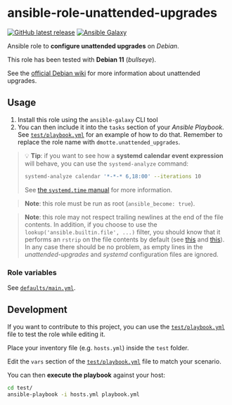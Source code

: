 # ansible-role-unattended-upgrades

[![GitHub latest release](https://img.shields.io/github/v/release/dmotte/ansible-role-unattended-upgrades?logo=github&style=flat-square)](https://github.com/dmotte/ansible-role-unattended-upgrades/actions)
[![Ansible Galaxy](https://img.shields.io/badge/galaxy-dmotte.unattended__upgrades-blueviolet?logo=ansible&style=flat-square)](https://galaxy.ansible.com/dmotte/unattended_upgrades)

Ansible role to **configure unattended upgrades** on _Debian_.

This role has been tested with **Debian 11** (_bullseye_).

See the [official Debian wiki](https://wiki.debian.org/UnattendedUpgrades) for more information about unattended upgrades.

## Usage

1. Install this role using the `ansible-galaxy` CLI tool
2. You can then include it into the `tasks` section of your _Ansible Playbook_. See [`test/playbook.yml`](test/playbook.yml) for an example of how to do that. Remember to replace the role name with `dmotte.unattended_upgrades`.

> :bulb: **Tip**: if you want to see how a **systemd calendar event expression** will behave, you can use the `systemd-analyze` command:
>
> ```bash
> systemd-analyze calendar '*-*-* 6,18:00' --iterations 10
> ```
>
> See [the `systemd.time` manual](https://www.freedesktop.org/software/systemd/man/systemd.time.html) for more information.

> **Note**: this role must be run as root (`ansible_become: true`).

> **Note**: this role may not respect trailing newlines at the end of the file contents. In addition, if you choose to use the `lookup('ansible.builtin.file', ...)` filter, you should know that it performs an `rstrip` on the file contents by default (see [this](https://docs.ansible.com/ansible/latest/collections/ansible/builtin/file_lookup.html) and [this](https://github.com/ansible/ansible/issues/30829)). In any case there should be no problem, as empty lines in the _unattended-upgrades_ and _systemd_ configuration files are ignored.

### Role variables

See [`defaults/main.yml`](defaults/main.yml).

## Development

If you want to contribute to this project, you can use the [`test/playbook.yml`](test/playbook.yml) file to test the role while editing it.

Place your inventory file (e.g. `hosts.yml`) inside the `test` folder.

Edit the `vars` section of the [`test/playbook.yml`](test/playbook.yml) file to match your scenario.

You can then **execute the playbook** against your host:

```bash
cd test/
ansible-playbook -i hosts.yml playbook.yml
```
